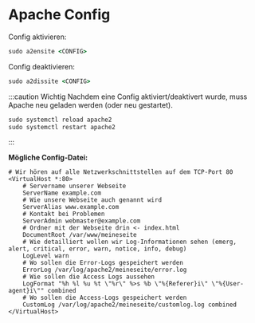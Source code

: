 # Apache Config

Config aktivieren:  
```cmd
sudo a2ensite <CONFIG>
```

Config deaktivieren:
```cmd
sudo a2dissite <CONFIG>
```

:::caution Wichtig
Nachdem eine Config aktiviert/deaktivert wurde, muss Apache neu geladen werden (oder neu gestartet).  
```cmd
sudo systemctl reload apache2
sudo systemctl restart apache2
```
:::

**Mögliche Config-Datei:**  
```config title="/etc/apache2/sites-available/001-meineseite.conf"
# Wir hören auf alle Netzwerkschnittstellen auf dem TCP-Port 80
<VirtualHost *:80> 
    # Servername unserer Webseite
    ServerName example.com 
    # Wie unsere Webseite auch genannt wird
    ServerAlias www.example.com 
    # Kontakt bei Problemen
    ServerAdmin webmaster@example.com 
    # Ordner mit der Webseite drin <- index.html
    DocumentRoot /var/www/meineseite 
    # Wie detailliert wollen wir Log-Informationen sehen (emerg, alert, critical, error, warn, notice, info, debug)
    LogLevel warn
    # Wo sollen die Error-Logs gespeichert werden
    ErrorLog /var/log/apache2/meineseite/error.log
    # Wie sollen die Access Logs aussehen
    LogFormat "%h %l %u %t \"%r\" %>s %b \"%{Referer}i\" \"%{User-agent}i\"" combined
    # Wo sollen die Access-Logs gespeichert werden
    CustomLog /var/log/apache2/meineseite/customlog.log combined
</VirtualHost>
```